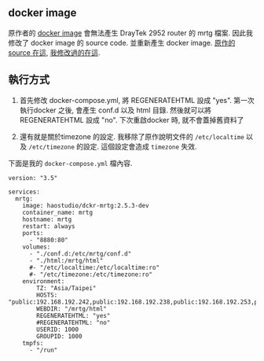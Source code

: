 
## docker image

原作者的 [docker image](https://hub.docker.com/r/fboaventura/dckr-mrtg) 會無法產生 DrayTek 2952 router 的 mrtg 檔案.
因此我修改了 docker image 的 source code. 並重新產生 docker image. 
[原作的 source 在這](https://github.com/fboaventura/dckr-mrtg), [我修改過的在這](https://github.com/haotseng/dckr-mrtg).

## 執行方式

1. 首先修改 docker-compose.yml, 將 REGENERATEHTML 設成 "yes". 第一次執行docker 之後, 會產生 conf.d 以及 html 目錄.
然後就可以將 REGENERATEHTML 設成 "no". 下次重啟docker 時, 就不會蓋掉舊資料了

2. 還有就是關於timezone 的設定. 我移除了原作說明文件的 `/etc/localtime` 以及 `/etc/timezone` 的設定. 這個設定會造成 `timezone` 失效. 

下面是我的 `docker-compose.yml` 檔內容. 


    version: "3.5"
    
    services:
      mrtg:
        image: haostudio/dckr-mrtg:2.5.3-dev
        container_name: mrtg
        hostname: mrtg
        restart: always
        ports:
          - "8880:80"
        volumes:
          - "./conf.d:/etc/mrtg/conf.d"
          - "./html:/mrtg/html"
          #- "/etc/localtime:/etc/localtime:ro"
          #- "/etc/timezone:/etc/timezone:ro"
        environment:
            TZ: "Asia/Taipei"
            HOSTS: "public:192.168.192.242,public:192.168.192.238,public:192.168.192.253,public:192.168.192.254,public:192.168.192.1,public:192.168.18.248,public:192.168.18.251,public:192.168.18.250,public:192.168.18.254"
            WEBDIR: "/mrtg/html"
            REGENERATEHTML: "yes"
            #REGENERATEHTML: "no"
            USERID: 1000
            GROUPID: 1000
        tmpfs:
          - "/run"



